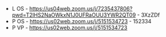 - L OS - https://us04web.zoom.us/j/7235437806?pwd=T2lHS2NaOWkxN1J0UFRaOUU3YWR2QT09 - 3XzZDf
- P OS - https://us02web.zoom.us/j/5151534723 - 152334
- P VP - https://us02web.zoom.us/j/5151534723